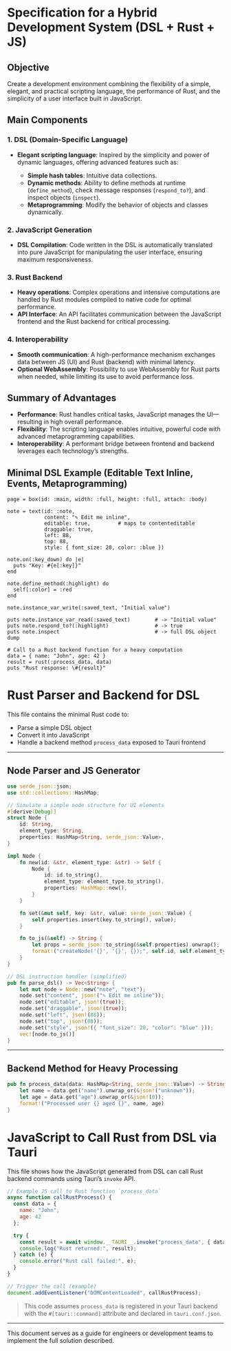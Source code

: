 # Specification for a Hybrid Development System (DSL + Rust + JS)

## Objective

Create a development environment combining the flexibility of a simple, elegant, and practical scripting language, the performance of Rust, and the simplicity of a user interface built in JavaScript.

## Main Components

### 1. **DSL (Domain-Specific Language)**

* **Elegant scripting language**: Inspired by the simplicity and power of dynamic languages, offering advanced features such as:

  * **Simple hash tables**: Intuitive data collections.
  * **Dynamic methods**: Ability to define methods at runtime (`define_method`), check message responses (`respond_to?`), and inspect objects (`inspect`).
  * **Metaprogramming**: Modify the behavior of objects and classes dynamically.

### 2. **JavaScript Generation**

* **DSL Compilation**: Code written in the DSL is automatically translated into pure JavaScript for manipulating the user interface, ensuring maximum responsiveness.

### 3. **Rust Backend**

* **Heavy operations**: Complex operations and intensive computations are handled by Rust modules compiled to native code for optimal performance.
* **API Interface**: An API facilitates communication between the JavaScript frontend and the Rust backend for critical processing.

### 4. **Interoperability**

* **Smooth communication**: A high-performance mechanism exchanges data between JS (UI) and Rust (backend) with minimal latency.
* **Optional WebAssembly**: Possibility to use WebAssembly for Rust parts when needed, while limiting its use to avoid performance loss.

## Summary of Advantages

* **Performance**: Rust handles critical tasks, JavaScript manages the UI—resulting in high overall performance.
* **Flexibility**: The scripting language enables intuitive, powerful code with advanced metaprogramming capabilities.
* **Interoperability**: A performant bridge between frontend and backend leverages each technology’s strengths.

## Minimal DSL Example (Editable Text Inline, Events, Metaprogramming)

```text
page = box(id: :main, width: :full, height: :full, attach: :body)

note = text(id: :note,
			content: "✎ Edit me inline",
			editable: true,         # maps to contenteditable
			draggable: true,
			left: 88,
			top: 88,
			style: { font_size: 20, color: :blue })

note.on(:key_down) do |e|
  puts "Key: #{e[:key]}"
end

note.define_method(:highlight) do
  self[:color] = :red
end

note.instance_var_write(:saved_text, "Initial value")

puts note.instance_var_read(:saved_text)        # -> "Initial value"
puts note.respond_to?(:highlight)               # -> true
puts note.inspect                               # -> full DSL object dump

# Call to a Rust backend function for a heavy computation
data = { name: "John", age: 42 }
result = rust(:process_data, data)
puts "Rust response: \#{result}"

```

# Rust Parser and Backend for DSL

This file contains the minimal Rust code to:

* Parse a simple DSL object
* Convert it into JavaScript
* Handle a backend method `process_data` exposed to Tauri frontend

---

## Node Parser and JS Generator

```rust
use serde_json::json;
use std::collections::HashMap;

// Simulate a simple node structure for UI elements
#[derive(Debug)]
struct Node {
    id: String,
    element_type: String,
    properties: HashMap<String, serde_json::Value>,
}

impl Node {
    fn new(id: &str, element_type: &str) -> Self {
        Node {
            id: id.to_string(),
            element_type: element_type.to_string(),
            properties: HashMap::new(),
        }
    }

    fn set(&mut self, key: &str, value: serde_json::Value) {
        self.properties.insert(key.to_string(), value);
    }

    fn to_js(&self) -> String {
        let props = serde_json::to_string(&self.properties).unwrap();
        format!("createNode('{}', '{}', {});", self.id, self.element_type, props)
    }
}

// DSL instruction handler (simplified)
pub fn parse_dsl() -> Vec<String> {
    let mut node = Node::new("note", "text");
    node.set("content", json!("✎ Edit me inline"));
    node.set("editable", json!(true));
    node.set("draggable", json!(true));
    node.set("left", json!(88));
    node.set("top", json!(88));
    node.set("style", json!({ "font_size": 20, "color": "blue" }));
    vec![node.to_js()]
}
```

---

## Backend Method for Heavy Processing

```rust
pub fn process_data(data: HashMap<String, serde_json::Value>) -> String {
    let name = data.get("name").unwrap_or(&json!("unknown"));
    let age = data.get("age").unwrap_or(&json!(0));
    format!("Processed user {} aged {}", name, age)
}
```

<!-- This backend module can be imported and exposed via `tauri.conf.json` to allow communication from the DSL/frontend.-->

# JavaScript to Call Rust from DSL via Tauri

This file shows how the JavaScript generated from DSL can call Rust backend commands using Tauri’s `invoke` API.

```js
// Example JS call to Rust function `process_data`
async function callRustProcess() {
  const data = {
    name: "John",
    age: 42
  };

  try {
    const result = await window.__TAURI__.invoke("process_data", { data });
    console.log("Rust returned:", result);
  } catch (e) {
    console.error("Rust call failed:", e);
  }
}

// Trigger the call (example)
document.addEventListener("DOMContentLoaded", callRustProcess);
```

> This code assumes `process_data` is registered in your Tauri backend with the `#[tauri::command]` attribute and declared in `tauri.conf.json`.


---

This document serves as a guide for engineers or development teams to implement the full solution described.
